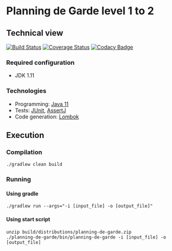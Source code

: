 # Planning de Garde level 1 to 2 #

## Technical view ##

[![Build Status](https://travis-ci.org/ncarenton/backend-jobs.svg?branch=master)](https://travis-ci.org/ncarenton/backend-jobs)
[![Coverage Status](https://coveralls.io/repos/github/ncarenton/backend-jobs/badge.svg?branch=master)](https://coveralls.io/github/ncarenton/backend-jobs?branch=master)
[![Codacy Badge](https://api.codacy.com/project/badge/Grade/a4c374253bff4bd29ca84c61183097c8)](https://app.codacy.com/app/ncarenton/backend-jobs?utm_source=github.com&utm_medium=referral&utm_content=ncarenton/backend-jobs&utm_campaign=Badge_Grade_Dashboard)

### Required configuration ###

-   JDK 1.11

### Technologies ###

-   Programming: [Java 11](https://www.oracle.com/technetwork/java/javase/downloads/jdk11-downloads-5066655.html)
-   Tests: [JUnit](http://junit.org/), [AssertJ](http://joel-costigliola.github.io/assertj/index.html)
-   Code generation: [Lombok](https://projectlombok.org)

## Execution ##

### Compilation ###
```console
./gradlew clean build
```

### Running ###

#### Using gradle ####
```console
./gradlew run --args="-i [input_file] -o [output_file]"
```

#### Using start script ####
```console
unzip build/distributions/planning-de-garde.zip
./planning-de-garde/bin/planning-de-garde -i [input_file] -o [output_file]
```
